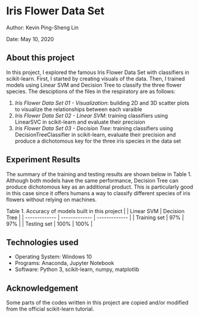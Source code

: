 # Iris Flower Data Set

Author: Kevin Ping-Sheng Lin

Date: May 10, 2020

## About this project

In this project, I explored the famous Iris Flower Data Set with classifiers in scikit-learn. First, I started by creating visuals of the data. Then, I trained models using Linear SVM and Decision Tree to classify the three flower species. The desciptions of the files in the respiratory  are as follows:

1. *Iris Flower Data Set 01 - Visualization*: building 2D and 3D scatter plots to visualize the relationships between each varaible
2. *Iris Flower Data Set 02 - Linear SVM*: training classifiers using LinearSVC in scikit-learn and evaluate their precision
3. *Iris Flower Data Set 03 - Decision Tree*: training classifiers using DecisionTreeClassifier in scikit-learn, evaluate their precision and produce a dichotomous key for the three iris species in the data set


## Experiment Results

The summary of the training and testing results are shown below in Table 1. Although both models have the same performance, Decision Tree can produce dichotomous key as an additional product. This is particularly good in this case since it offers humans a way to classify different species of iris flowers without relying on machines.

Table 1. Accuracy of models built in this project
|               | Linear SVM    | Decision Tree |
| ------------- | ------------- | ------------- |
| Training set  | 97%           | 97%           |
| Testing set   | 100%          | 100%          |

## Technologies used

* Operating System: Windows 10
* Programs: Anaconda, Jupyter Notebook
* Software: Python 3, scikit-learn, numpy, matplotlib

## Acknowledgement

Some parts of the codes written in this project are copied and/or modified from the official scikit-learn tutorial.
